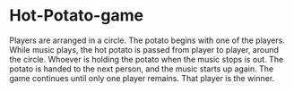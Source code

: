 # Hot-Potato-game
Players are arranged in a circle. The potato begins with one of the players. While music plays, the hot potato is passed from player to player, around the circle. Whoever is holding the potato when the music stops is out. The potato is handed to the next person, and the music starts up again. The game continues until only one player remains. That player is the winner.
